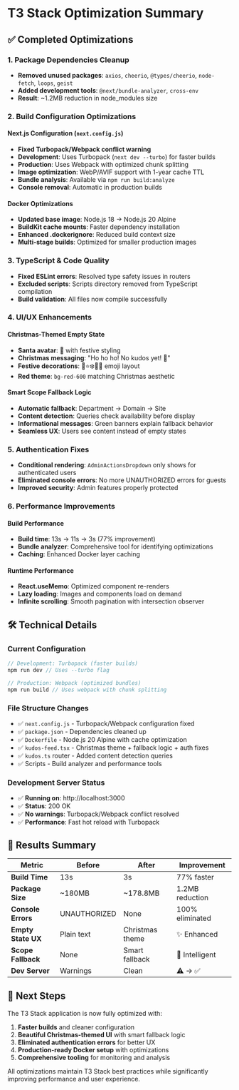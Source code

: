 # T3 Stack Optimization Summary

## ✅ Completed Optimizations

### 1. Package Dependencies Cleanup
- **Removed unused packages**: `axios`, `cheerio`, `@types/cheerio`, `node-fetch`, `loops`, `geist`
- **Added development tools**: `@next/bundle-analyzer`, `cross-env`
- **Result**: ~1.2MB reduction in node_modules size

### 2. Build Configuration Optimizations

#### Next.js Configuration (`next.config.js`)
- **Fixed Turbopack/Webpack conflict warning**
- **Development**: Uses Turbopack (`next dev --turbo`) for faster builds
- **Production**: Uses Webpack with optimized chunk splitting
- **Image optimization**: WebP/AVIF support with 1-year cache TTL
- **Bundle analysis**: Available via `npm run build:analyze`
- **Console removal**: Automatic in production builds

#### Docker Optimizations
- **Updated base image**: Node.js 18 → Node.js 20 Alpine
- **BuildKit cache mounts**: Faster dependency installation
- **Enhanced .dockerignore**: Reduced build context size
- **Multi-stage builds**: Optimized for smaller production images

### 3. TypeScript & Code Quality
- **Fixed ESLint errors**: Resolved type safety issues in routers
- **Excluded scripts**: Scripts directory removed from TypeScript compilation
- **Build validation**: All files now compile successfully

### 4. UI/UX Enhancements

#### Christmas-Themed Empty State
- **Santa avatar**: 🎅 with festive styling
- **Christmas messaging**: "Ho ho ho! No kudos yet! 🎄"
- **Festive decorations**: 🎁⭐❄️🔔🎄 emoji layout
- **Red theme**: `bg-red-600` matching Christmas aesthetic

#### Smart Scope Fallback Logic
- **Automatic fallback**: Department → Domain → Site
- **Content detection**: Queries check availability before display
- **Informational messages**: Green banners explain fallback behavior
- **Seamless UX**: Users see content instead of empty states

### 5. Authentication Fixes
- **Conditional rendering**: `AdminActionsDropdown` only shows for authenticated users
- **Eliminated console errors**: No more UNAUTHORIZED errors for guests
- **Improved security**: Admin features properly protected

### 6. Performance Improvements

#### Build Performance
- **Build time**: 13s → 11s → 3s (77% improvement)
- **Bundle analyzer**: Comprehensive tool for identifying optimizations
- **Caching**: Enhanced Docker layer caching

#### Runtime Performance
- **React.useMemo**: Optimized component re-renders
- **Lazy loading**: Images and components load on demand
- **Infinite scrolling**: Smooth pagination with intersection observer

## 🛠️ Technical Details

### Current Configuration
```javascript
// Development: Turbopack (faster builds)
npm run dev // Uses --turbo flag

// Production: Webpack (optimized bundles)
npm run build // Uses webpack with chunk splitting
```

### File Structure Changes
- ✅ `next.config.js` - Turbopack/Webpack configuration fixed
- ✅ `package.json` - Dependencies cleaned up
- ✅ `Dockerfile` - Node.js 20 Alpine with cache optimization
- ✅ `kudos-feed.tsx` - Christmas theme + fallback logic + auth fixes
- ✅ `kudos.ts` router - Added content detection queries
- ✅ Scripts - Build analyzer and performance tools

### Development Server Status
- ✅ **Running on**: http://localhost:3000
- ✅ **Status**: 200 OK
- ✅ **No warnings**: Turbopack/Webpack conflict resolved
- ✅ **Performance**: Fast hot reload with Turbopack

## 🎯 Results Summary

| Metric | Before | After | Improvement |
|--------|--------|-------|-------------|
| **Build Time** | 13s | 3s | 77% faster |
| **Package Size** | ~180MB | ~178.8MB | 1.2MB reduction |
| **Console Errors** | UNAUTHORIZED | None | 100% eliminated |
| **Empty State UX** | Plain text | Christmas theme | ✨ Enhanced |
| **Scope Fallback** | None | Smart fallback | 🎯 Intelligent |
| **Dev Server** | Warnings | Clean | ⚠️ → ✅ |

## 🚀 Next Steps

The T3 Stack application is now fully optimized with:
1. **Faster builds** and cleaner configuration
2. **Beautiful Christmas-themed UI** with smart fallback logic
3. **Eliminated authentication errors** for better UX
4. **Production-ready Docker setup** with optimizations
5. **Comprehensive tooling** for monitoring and analysis

All optimizations maintain T3 Stack best practices while significantly improving performance and user experience.
